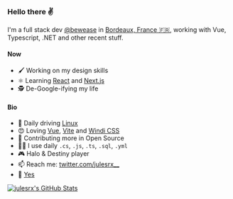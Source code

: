 ### Hello there ✌

I'm a full stack dev [@bewease](https://bewease.fr/) in [Bordeaux, France 🇫🇷](https://www.openstreetmap.org/node/1691675873), working with Vue, Typescript, .NET and other recent stuff.

#### Now

- 🖌 Working on my design skills
- ⚛ Learning [React](https://reactjs.org/) and [Next.js](https://nextjs.org/)
- 🕵 De-Google-ifying my life

#### Bio

- 🐧 Daily driving [Linux](https://pop.system76.com/)
- 😍 Loving [Vue](https://v3.vuejs.org/), [Vite](https://vitejs.dev/) and [Windi CSS](https://windicss.org/)
- 🌱 Contributing more in Open Source
- 👨‍💻 I use daily `.cs`, `.js`, `.ts`, `.sql`, `.yml`
- 🎮 Halo & Destiny player
- 📫 Reach me: [twitter.com/julesrx\_\_](https://twitter.com/julesrx__)
- 🍝 [Yes](https://youtu.be/Dia09qoGbo4)

[![julesrx's GitHub Stats](https://github-readme-stats.vercel.app/api?username=julesrx&hide=stars&count_private=true&show_icons=true&text_color=F0F6FC&title_color=2ecc71&icon_color=2ecc71&bg_color=0d1117&border_color=30363d)](https://github.com/julesrx)
